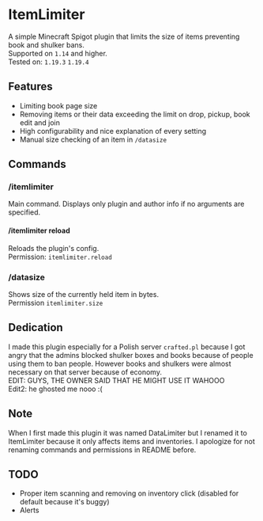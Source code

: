 # ItemLimiter
A simple Minecraft Spigot plugin that limits the size of items preventing book and shulker bans.  
Supported on `1.14` and higher.  
Tested on: `1.19.3` `1.19.4`

## Features
- Limiting book page size
- Removing items or their data exceeding the limit on drop, pickup, book edit and join
- High configurability and nice explanation of every setting
- Manual size checking of an item in `/datasize`

## Commands
### /itemlimiter
Main command. Displays only plugin and author info if no arguments are specified.
#### /itemlimiter reload
Reloads the plugin's config.  
Permission: `itemlimiter.reload`

### /datasize
Shows size of the currently held item in bytes.  
Permission `itemlimiter.size`

## Dedication
I made this plugin especially for a Polish server `crafted.pl` because I got angry that the admins blocked shulker boxes and books because of people using them to ban people. However books and shulkers were almost necessary on that server because of economy.  
EDIT: GUYS, THE OWNER SAID THAT HE MIGHT USE IT WAHOOO  
Edit2: he ghosted me nooo :(

## Note
When I first made this plugin it was named DataLimiter but I renamed it to ItemLimiter because it only affects items and inventories. I apologize for not renaming commands and permissions in README before.

## TODO
- Proper item scanning and removing on inventory click (disabled for default because it's buggy)
- Alerts
